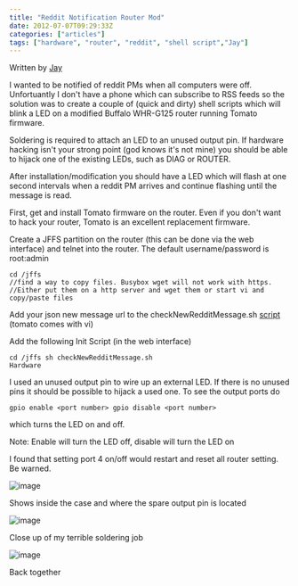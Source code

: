 ```yaml
---
title: "Reddit Notification Router Mod"
date: 2012-07-07T09:29:33Z
categories: ["articles"]
tags: ["hardware", "router", "reddit", "shell script","Jay"]
---
```

Written by [Jay](authors/jayharris)

I wanted to be notified of reddit PMs when all computers were off. Unfortuantly I don't have a phone which can subscribe to RSS feeds so the solution was to create a couple of (quick and dirty) shell scripts which will blink a LED on a modified Buffalo WHR-G125 router running Tomato firmware.

Soldering is required to attach an LED to an unused output pin. If hardware hacking isn't your strong point (god knows it's not mine) you should be able to hijack one of the existing LEDs, such as DIAG or ROUTER.

After installation/modification you should have a LED which will flash at one second intervals when a reddit PM arrives and continue flashing until the message is read.

First, get and install Tomato firmware on the router. Even if you don't want to hack your router, Tomato is an excellent replacement firmware.

Create a JFFS partition on the router (this can be done via the web interface) and telnet into the router. The default username/password is root:admin

```
cd /jffs 
//find a way to copy files. Busybox wget will not work with https. 
//Either put them on a http server and wget them or start vi and copy/paste files
```

Add your json new message url to the checkNewRedditMessage.sh [script](https://github.com/jahmelharris/reddit-notification-shell-script) (tomato comes with vi)

Add the following Init Script (in the web interface)

```
cd /jffs sh checkNewRedditMessage.sh
Hardware
```

I used an unused output pin to wire up an external LED. If there is no unused pins it should be possible to hijack a used one. To see the output ports do

```
gpio enable <port number> gpio disable <port number>
```

which turns the LED on and off.

Note: Enable will turn the LED off, disable will turn the LED on

I found that setting port 4 on/off would restart and reset all router setting. Be warned.

![image](images/reddit-notification-router-mod/resize_1.jpg)

Shows inside the case and where the spare output pin is located

![image](images/reddit-notification-router-mod/resize_2.jpg)

Close up of my terrible soldering job

![image](images/reddit-notification-router-mod/resize_3.jpg)

Back together

